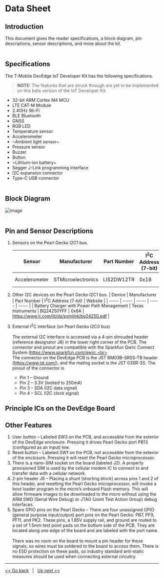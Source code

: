 # Data Sheet

## Introduction
This document gives the reader specifications, a block diagram, pin descriptions, sensor descriptions, and more about the kit. 
<br><br>

## Specifications
The T-Mobile DevEdge IoT Developer Kit has the following specifications.
> **NOTE:** The features that are struck through are yet to be implemented on this beta version of the IoT Developer Kit. 
- 32-bit ARM Cortex M4 MCU
- LTE CAT-M Module
- 2.4GHz Wi-Fi
- BLE Bluetooth
- GNSS
- RGB LED
- Temperature sensor
- Accelerometer
- ~Ambient light sensor~
- Pressure sensor
- Buzzer
- Button
- ~Lithium-ion battery~
- Segger J-Link programming interface
- I2C expansion connector
- Type-C USB connector
<br><br>

## Block Diagram
![image](https://user-images.githubusercontent.com/60194531/169599811-db9b29d7-31c4-497c-ad05-e21341b3a38c.png)
<br><br>

## Pin and Sensor Descriptions
1. Sensors on the Pearl Gecko I2C1 bus. 

    | Sensor | Manufacturer | Part Number | I<sup>2</sup>C Address (7-bit) | Website |
    |   -----   |   -----   | ----- |   -----   |   -----   |
    | Accelerometer | STMicroelectronics | LIS2DW12TR | 0x18 | https://www.st.com/en/mems-and-sensors/lis2dw12.html  |

2. Other I2C devices on the Pearl Gecko I2C1 bus.
    | Device | Manufacturer | Part Number | I<sup>2</sup>C Address (7-bit) | Website |
    |   -----   |   -----   | ----- |   -----   |   -----   |
    | Battery Charger with Power Path Management | Texas Instruments | BQ24250YFF | 0x6A | https://www.ti.com/lit/ds/symlink/bq24250.pdf |

3. External I<sup>2</sup>C interface (on Pearl Gecko I2C0 bus)<br><br>The external I2C interface is accessed via a 4-pin shrouded header (reference designator J8) in the lower right corner of the PCB. The connector and pinout are compatible with the Sparkfun Qwiic Connect System (https://www.sparkfun.com/qwiic.<br><br>The connector on the DevEdge PCB is the JST BM03B-SRSS-TB header (https://www.jst.com/), and the mating socket is the JST 03SR-3S. The pinout of the connector is
    - Pin 1 – Ground
    - Pin 2 – 3.3V (limited to 250mA)
    - Pin 3 – SDA (I2C data signal)
    - Pin 4 – SCL (I2C clock signal)


## Principle ICs on the DevEdge Board

## Other Features
1. User button – Labeled SW3 on the PCB, and accessible from the exterior of the DevEdge enclosure. Pressing it drives Pearl Gecko port PB13 (configured as an input) low.
2. Reset button – Labeled SW1 on the PCB, not accessible from the exterior of the enclosure. Pressing it will reset the Pearl Gecko microprocessor.
3. There is a nano-SIM socket on the board (labeled J2). A properly provisioned SIM is used by the cellular modem IC to connect to and transfer data with a cellular network.
4. 2-pin header J6 – Placing a shunt (shorting block) across pins 1 and 2 of this header, and resetting the Pearl Gecko microprocessor, will invoke a boot loader program in the micro’s onboard Flash memory. This will allow firmware images to be downloaded to the micro without using the ARM SWD (Serial Wire Debug) or JTAG (Joint Test Action Group) debug interfaces. 
5. Spare GPIO pins on the Pearl Gecko – There are four unassigned GPIO (general purpose input/output) port pins on the Pearl Gecko: PB7, PF9, PF11, and PK2. These pins, a 1.85V supply rail, and ground are routed to a set of 1.5mm test point pads on the bottom side of the PCB. They are located along one edge of the board and are labeled with the port name. <br><br>There was no room on the board to mount a pin header for these signals, so wires must be soldered to the board to access them. There is no ESD protection on these pads, so industry standard anti-static measures should be used when connecting external circuitry.


***
[<< Go back](05-Your-Developer-Kit-Your-Way.md) &nbsp; | &nbsp; [Up next >>](07-Driver-Configurations.md)
